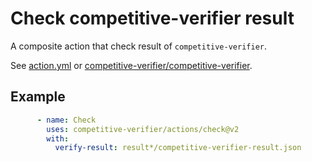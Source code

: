 # Check competitive-verifier result
A composite action that check result of `competitive-verifier`.

See [action.yml](action.yml) or [competitive-verifier/competitive-verifier](https://github.com/competitive-verifier/competitive-verifier).


## Example

```yml
      - name: Check
        uses: competitive-verifier/actions/check@v2
        with:
          verify-result: result*/competitive-verifier-result.json
```
